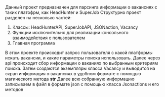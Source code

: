 Данный проект предназначен для парсинга информации о вакансиях с таких платофрм, как HeadHunter и SuperJob
Структурно проект разделен на несколько частей:
1. Классы: HeadHunterAPI, SuperJobAPI, JSONaction, Vacancy
2. Функции исключительно для реализации консольного взаимодействия с пользователем
3. Главная программа

В этом проекте происходит запрос пользователя с какой платформы искать вакансии, и какие параметры поиска использовать.
Далее через api происходит сбор информации о ваканиях по выбранным критериям поиска.
Затем создаются экземпляры класса Vacancy и выводится на экран информация о вакансиях в удобном формате с помощью магического метода __str__
Далее всю собранную информацию записываем в файл в формате json с помощью класса Jsonactions и его методов
